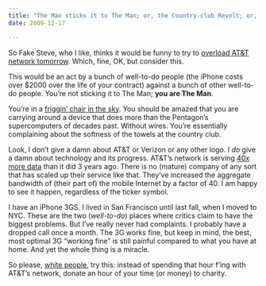 ```yaml
---
title: "The Man sticks it to The Man; or, the Country-club Revolt; or, Whitey’s Revenge"
date: 2009-12-17

---
```


So Fake Steve, who I like, thinks it would be funny to try to [overload AT&amp;T network tomorrow](http://www.fakesteve.net/2009/12/some-last-minute-thoughts.html). Which, fine, OK, but consider this.

This would be an act by a bunch of well-to-do people (the iPhone costs over $2000 over the life of your contract) against a bunch of other well-to-do people. You’re not sticking it to The Man; **you are The Man**.

You’re in a [friggin’ chair in the sky](http://www.youtube.com/watch?v=rOtEQB-9tvk). You should be amazed that you are carrying around a device that does more than the Pentagon’s supercomputers of decades past. Without wires. You’re essentially complaining about the softness of the towels at the country club.

Look, I don’t give a damn about AT&amp;T or Verizon or any other logo. I _do_ give a damn about technology and its progress. AT&amp;T’s network is serving [40x more data](http://clipperhouse.com/blog/post/Is-Verizons-network-better-or-is-it-simply-untested.aspx) than it did 3 years ago. There is no (mature) company of any sort that has scaled up their service like that. They’ve increased the aggregate bandwidth of (their part of) the mobile Internet by a factor of 40. I am happy to see it happen, regardless of the ticker symbol.

I have an iPhone 3GS. I lived in San Francisco until last fall, when I moved to NYC. These are the two (_well-to-do_) places where critics claim to have the biggest problems. But I’ve really never had complaints. I probably have a dropped call once a month. The 3G works fine, but keep in mind, the best, most optimal 3G “working fine” is still painful compared to what you have at home. And yet the whole thing is a miracle.

So please, [white people](http://stuffwhitepeoplelike.com/2008/03/05/82-hating-corporations/), try this: instead of spending that hour f’ing with AT&amp;T’s network, donate an hour of your time (or money) to charity.
